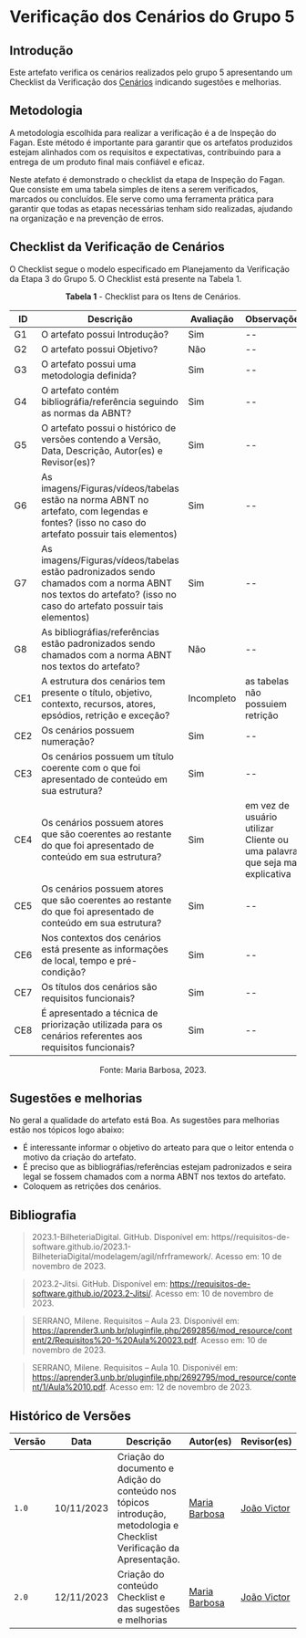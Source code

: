 # Verificação dos Cenários do Grupo 5

## Introdução

Este artefato verifica os cenários realizados pelo grupo 5 apresentando um Checklist da Verificação dos [Cenários](https://requisitos-de-software.github.io/2023.2-Jitsi/Modelagem/cenarios/) indicando sugestões e melhorias. 

## Metodologia

A metodologia escolhida para realizar a verificação é a de Inspeção do Fagan. Este método é importante para garantir que os artefatos produzidos estejam alinhados com os requisitos e expectativas, contribuindo para a entrega de um produto final mais confiável e eficaz. 

Neste atefato é demonstrado o checklist da etapa de Inspeção do Fagan. Que consiste em uma tabela simples de itens a serem verificados, marcados ou concluídos. Ele serve como uma ferramenta prática para garantir que todas as etapas necessárias tenham sido realizadas, ajudando na organização e na prevenção de erros.

## Checklist da Verificação de Cenários

O Checklist segue o modelo especificado em Planejamento da Verificação da Etapa 3 do Grupo 5. O Checklist está presente na Tabela 1.

<center>

**Tabela 1** - Checklist para os Itens de Cenários.

| ID | Descrição | Avaliação | Observações |
| ---| -------- | --------- | ------------ |
| G1  | O artefato possui Introdução? | Sim | -- |
| G2  | O artefato possui Objetivo? | Não | -- |
| G3  | O artefato possui uma metodologia definida? | Sim | -- |
| G4  | O artefato contém bibliográfia/referência seguindo as normas da ABNT? | Sim | -- |
| G5  | O artefato possui o histórico de versões contendo a Versão, Data, Descrição, Autor(es) e Revisor(es)? | Sim | -- |
| G6  | As imagens/Figuras/vídeos/tabelas estão na norma ABNT no artefato, com legendas e fontes? (isso no caso do artefato possuir tais elementos) | Sim | -- |
| G7  | As imagens/Figuras/vídeos/tabelas estão padronizados sendo chamados com a norma ABNT nos textos do artefato? (isso no caso do artefato possuir tais elementos) | Sim | -- |
| G8  | As bibliográfias/referências estão padronizados sendo chamados com a norma ABNT nos textos do artefato?  | Não | -- |
| CE1 | A estrutura dos cenários tem presente o título, objetivo, contexto, recursos, atores, epsódios, retrição e exceção? | Incompleto | as tabelas não possuiem retrição |
| CE2 | Os cenários possuem numeração? | Sim | -- |
| CE3 | Os cenários possuem um título coerente com o que foi apresentado de conteúdo em sua estrutura? | Sim | -- |
| CE4 | Os cenários possuem atores que são coerentes ao restante do que foi apresentado de conteúdo em sua estrutura? | Sim | em vez de usuário utilizar Cliente ou uma palavra que seja mais explicativa |
| CE5 | Os cenários possuem atores que são coerentes ao restante do que foi apresentado de conteúdo em sua estrutura? | Sim | -- |
| CE6 | Nos contextos dos cenários está presente as informações de local, tempo e pré-condição? | Sim | -- |
| CE7 | Os títulos dos cenários são requisitos funcionais? | Sim | -- |
| CE8 | É apresentado a técnica de priorização utilizada para os cenários referentes aos requisitos funcionais? | Sim | -- |

Fonte: Maria Barbosa, 2023.

</center>

## Sugestões e melhorias

No geral a qualidade do artefato está Boa. As sugestões para melhorias estão nos tópicos logo abaixo:

- É interessante informar o objetivo do arteato para que o leitor entenda o motivo da criação do artefato. 
- É preciso que as bibliográfias/referências estejam padronizados e seira legal se fossem chamados com a norma ABNT nos textos do artefato.
- Coloquem as retrições dos cenários.

## Bibliografia

> 2023.1-BilheteriaDigital. GitHub. Disponível em: https//requisitos-de-software.github.io/2023.1-BilheteriaDigital/modelagem/agil/nfrframework/. Acesso em: 10 de novembro de 2023.

> 2023.2-Jitsi. GitHub. Disponível em: https://requisitos-de-software.github.io/2023.2-Jitsi/. Acesso em: 10 de novembro de 2023.

> SERRANO, Milene. Requisitos – Aula 23. Disponivél em: https://aprender3.unb.br/pluginfile.php/2692856/mod_resource/content/2/Requisitos%20-%20Aula%20023.pdf. Acesso em: 10 de novembro de 2023.

> SERRANO, Milene. Requisitos – Aula 10. Disponivél em: https://aprender3.unb.br/pluginfile.php/2692795/mod_resource/content/1/Aula%2010.pdf. Acesso em: 12 de novembro de 2023.


## Histórico de Versões

| Versão | Data       | Descrição   | Autor(es)   | Revisor(es) |
| ------ | ---------- | ----------- | ------------ | ---------- |
| `1.0`  | 10/11/2023 | Criação do documento e Adição do conteúdo nos tópicos introdução, metodologia e Checklist Verificação da Apresentação.  | [Maria Barbosa](https://github.com/Madu01) | [João Victor](https://github.com/jvcostta) |
| `2.0`  | 12/11/2023 | Criação do conteúdo Checklist e das sugestões e melhorias  | [Maria Barbosa](https://github.com/Madu01) | [João Victor](https://github.com/jvcostta) |